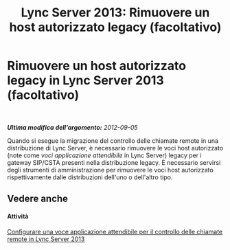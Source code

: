 ﻿---
title: 'Lync Server 2013: Rimuovere un host autorizzato legacy (facoltativo)'
TOCTitle: Rimuovere un host autorizzato legacy (facoltativo)
ms:assetid: 0316b2c3-b2aa-4c24-a8cd-e7f2cfe4d024
ms:mtpsurl: https://technet.microsoft.com/it-it/library/Gg558603(v=OCS.15)
ms:contentKeyID: 49299511
ms.date: 08/24/2015
mtps_version: v=OCS.15
ms.translationtype: HT
---

# Rimuovere un host autorizzato legacy in Lync Server 2013 (facoltativo)

 

_**Ultima modifica dell'argomento:** 2012-09-05_

Quando si esegue la migrazione del controllo delle chiamate remote in una distribuzione di Lync Server, è necessario rimuovere le voci host autorizzato (note come *voci applicazione attendibile* in Lync Server) legacy per i gateway SIP/CSTA presenti nella distribuzione legacy. È necessario servirsi degli strumenti di amministrazione per rimuovere le voci host autorizzato rispettivamente dalle distribuzioni dell'uno o dell'altro tipo.

## Vedere anche

#### Attività

[Configurare una voce applicazione attendibile per il controllo delle chiamate remote in Lync Server 2013](lync-server-2013-configure-a-trusted-application-entry-for-remote-call-control.md)

